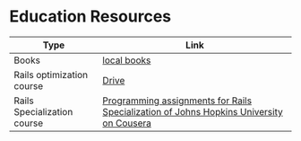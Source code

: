 # Education Resources

| Type  | Link |
| ------------- | ------------- |
| Books  | [local books](https://github.com/13LD/edu/tree/master/Books)  |
| Rails optimization course  | [Drive](https://drive.google.com/open?id=103IOGL84rXbDnGbJPphdNrJgUI8fyeLm)  |
| Rails Specialization course  | [Programming assignments for Rails Specialization of Johns Hopkins University on Cousera](https://github.com/13LD/edu/tree/master/rails-specialization)  |
